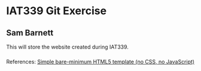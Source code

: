 # IAT339 Git Exercise

## Sam Barnett

This will store the website created during IAT339.


###
References:
[Simple bare-minimum HTML5 template (no CSS, no JavaScript)](https://gist.github.com/cpjobling/1988786)